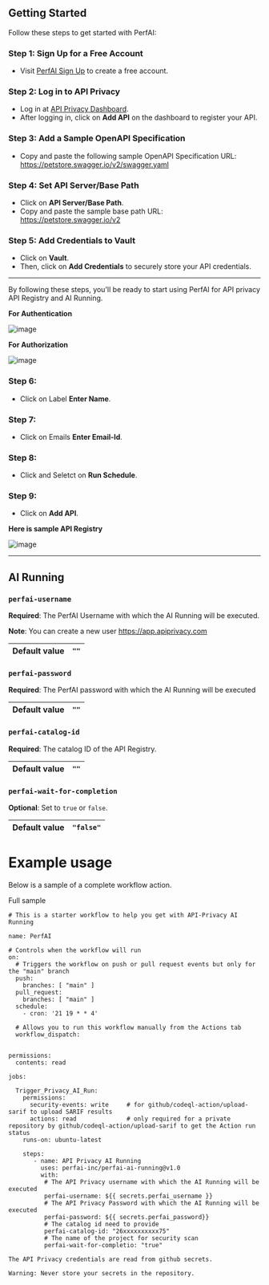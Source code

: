 ## Getting Started

Follow these steps to get started with PerfAI:

### Step 1: Sign Up for a Free Account
- Visit [PerfAI Sign Up](https://apiprivacy.com) to create a free account.

### Step 2: Log in to API Privacy
- Log in at [API Privacy Dashboard](https://app.apiprivacy.com).
- After logging in, click on **Add API** on the dashboard to register your API.

### Step 3: Add a Sample OpenAPI Specification
- Copy and paste the following sample OpenAPI Specification URL: https://petstore.swagger.io/v2/swagger.yaml
  
### Step 4: Set API Server/Base Path
- Click on **API Server/Base Path**.
- Copy and paste the sample base path URL: https://petstore.swagger.io/v2


### Step 5: Add Credentials to Vault
- Click on **Vault**.
- Then, click on **Add Credentials** to securely store your API credentials.

---

By following these steps, you'll be ready to start using PerfAI for API privacy API Registry and AI Running.

**For Authentication**

![image](https://github.com/user-attachments/assets/b7911e67-ea30-4180-8765-0d2ac7cc9f54)

**For Authorization**

![image](https://github.com/user-attachments/assets/15b417c9-9cb1-4e96-aa2c-cd8af73f0960)

### Step 6:  
- Click on Label **Enter Name**.

### Step 7:  
- Click on Emails **Enter Email-Id**.

### Step 8: 
- Click and Seletct on **Run Schedule**.

### Step 9: 
- Click on **Add API**.

**Here is sample API Registry**

![image](https://github.com/user-attachments/assets/1d6b5e7f-5354-4c06-b121-dba66a935003)

-----------------------------------------------------------------------------------------------------------------------------
## AI Running

### `perfai-username`
**Required**: The PerfAI Username with which the AI Running will be executed.

**Note**: You can create a new user <a href="https://app.apiprivacy.com/#sign-up" target="_blank">https://app.apiprivacy.com</a>


| **Default value**   | `""` |
|----------------|-------|

### `perfai-password`
**Required**: The PerfAI password with which the AI Running will be executed

| **Default value**   | `""` |
|----------------|-------|

### `perfai-catalog-id`
**Required**: The catalog ID of the API Registry.

| **Default value**   | `""` |
|----------------|-------|

### `perfai-wait-for-completion`
**Optional**: Set to `true` or `false`.

| **Default value**   | `"false"` |
|----------------|-------|


# Example usage
Below is a sample of a complete workflow action.

Full sample
```
# This is a starter workflow to help you get with API-Privacy AI Running

name: PerfAI

# Controls when the workflow will run
on:
  # Triggers the workflow on push or pull request events but only for the "main" branch
  push:
    branches: [ "main" ]
  pull_request:
    branches: [ "main" ]
  schedule:
    - cron: '21 19 * * 4'

  # Allows you to run this workflow manually from the Actions tab
  workflow_dispatch:


permissions:
  contents: read

jobs:

  Trigger_Privacy_AI_Run:
    permissions:
      security-events: write     # for github/codeql-action/upload-sarif to upload SARIF results
      actions: read              # only required for a private repository by github/codeql-action/upload-sarif to get the Action run status 
    runs-on: ubuntu-latest

    steps:
       - name: API Privacy AI Running
         uses: perfai-inc/perfai-ai-running@v1.0
         with:
          # The API Privacy username with which the AI Running will be executed
          perfai-username: ${{ secrets.perfai_username }}
          # The API Privacy Password with which the AI Running will be executed
          perfai-password: ${{ secrets.perfai_password}}
          # The catalog id need to provide 
          perfai-catalog-id: "26xxxxxxxxxx75"
          # The name of the project for security scan
          perfai-wait-for-completio: "true"
           
The API Privacy credentials are read from github secrets.

Warning: Never store your secrets in the repository.
```


          
